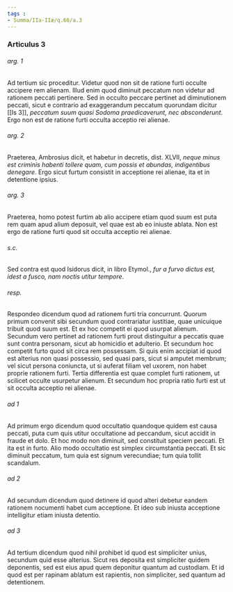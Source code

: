 ```yaml
---
tags : 
- Summa/IIa-IIæ/q.66/a.3
---
```


### Articulus 3

###### arg. 1
Ad tertium sic proceditur. Videtur quod non sit de ratione furti occulte accipere rem alienam. Illud enim quod diminuit peccatum non videtur ad rationem peccati pertinere. Sed in occulto peccare pertinet ad diminutionem peccati, sicut e contrario ad exaggerandum peccatum quorundam dicitur [[Is 3]], *peccatum suum quasi Sodoma praedicaverunt, nec absconderunt*. Ergo non est de ratione furti occulta acceptio rei alienae.

###### arg. 2
Praeterea, Ambrosius dicit, et habetur in decretis, dist. XLVII, *neque minus est criminis habenti tollere quam, cum possis et abundas, indigentibus denegare*. Ergo sicut furtum consistit in acceptione rei alienae, ita et in detentione ipsius.

###### arg. 3
Praeterea, homo potest furtim ab alio accipere etiam quod suum est puta rem quam apud alium deposuit, vel quae est ab eo iniuste ablata. Non est ergo de ratione furti quod sit occulta acceptio rei alienae.

###### s.c.
Sed contra est quod Isidorus dicit, in libro Etymol., *fur a furvo dictus est, idest a fusco, nam noctis utitur tempore*.

###### resp.
Respondeo dicendum quod ad rationem furti tria concurrunt. Quorum primum convenit sibi secundum quod contrariatur iustitiae, quae unicuique tribuit quod suum est. Et ex hoc competit ei quod usurpat alienum. Secundum vero pertinet ad rationem furti prout distinguitur a peccatis quae sunt contra personam, sicut ab homicidio et adulterio. Et secundum hoc competit furto quod sit circa rem possessam. Si quis enim accipiat id quod est alterius non quasi possessio, sed quasi pars, sicut si amputet membrum; vel sicut persona coniuncta, ut si auferat filiam vel uxorem, non habet proprie rationem furti. Tertia differentia est quae complet furti rationem, ut scilicet occulte usurpetur alienum. Et secundum hoc propria ratio furti est ut sit occulta acceptio rei alienae.

###### ad 1
Ad primum ergo dicendum quod occultatio quandoque quidem est causa peccati, puta cum quis utitur occultatione ad peccandum, sicut accidit in fraude et dolo. Et hoc modo non diminuit, sed constituit speciem peccati. Et ita est in furto. Alio modo occultatio est simplex circumstantia peccati. Et sic diminuit peccatum, tum quia est signum verecundiae; tum quia tollit scandalum.

###### ad 2
Ad secundum dicendum quod detinere id quod alteri debetur eandem rationem nocumenti habet cum acceptione. Et ideo sub iniusta acceptione intelligitur etiam iniusta detentio.

###### ad 3
Ad tertium dicendum quod nihil prohibet id quod est simpliciter unius, secundum quid esse alterius. Sicut res deposita est simpliciter quidem deponentis, sed est eius apud quem deponitur quantum ad custodiam. Et id quod est per rapinam ablatum est rapientis, non simpliciter, sed quantum ad detentionem.

